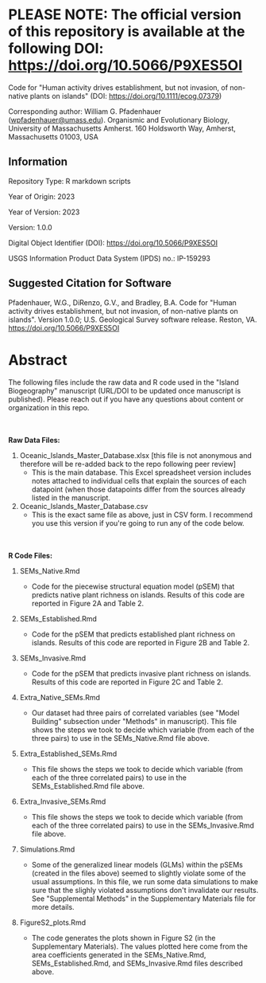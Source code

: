 
# PLEASE NOTE: The official version of this repository is available at the following DOI: https://doi.org/10.5066/P9XES5OI 


Code for "Human activity drives establishment, but not invasion, of non-native plants on islands" (DOI: https://doi.org/10.1111/ecog.07379)

Corresponding author: William G. Pfadenhauer (wpfadenhauer@umass.edu). Organismic and Evolutionary Biology, University of Massachusetts Amherst. 160 Holdsworth Way, Amherst, Massachusetts 01003, USA

## Information

Repository Type: R markdown scripts

Year of Origin: 2023

Year of Version: 2023

Version: 1.0.0

Digital Object Identifier (DOI): https://doi.org/10.5066/P9XES5OI

USGS Information Product Data System (IPDS) no.: IP-159293

## Suggested Citation for Software

Pfadenhauer, W.G., DiRenzo, G.V., and Bradley, B.A. Code for "Human activity drives establishment, but not invasion, of non-native plants on islands". Version 1.0.0; U.S. Geological Survey software release. Reston, VA. https://doi.org/10.5066/P9XES5OI 




# Abstract
 
The following files include the raw data and R code used in the "Island Biogeography" manuscript (URL/DOI to be updated once manuscript is published). 
Please reach out if you have any questions about content or organization in this repo. 

<br/><br/>
__Raw Data Files:__
1. Oceanic_Islands_Master_Database.xlsx [this file is not anonymous and therefore will be re-added back to the repo following peer review]
    * This is the main database. This Excel spreadsheet version includes notes attached to individual cells that explain the sources of each datapoint (when those datapoints differ from the sources already listed in the manuscript.
2. Oceanic_Islands_Master_Database.csv
    * This is the exact same file as above, just in CSV form. I recommend you use this version if you're going to run any of the code below. 

<br/><br/>
__R Code Files:__ 
1. SEMs_Native.Rmd
    * Code for the piecewise structural equation model (pSEM) that predicts native plant richness on islands. Results of this code are reported in Figure 2A and Table 2. 

2. SEMs_Established.Rmd
    * Code for the pSEM that predicts established plant richness on islands. Results of this code are reported in Figure 2B and Table 2. 

3. SEMs_Invasive.Rmd
    * Code for the pSEM that predicts invasive plant richness on islands. Results of this code are reported in Figure 2C and Table 2.
  
4. Extra_Native_SEMs.Rmd
    * Our dataset had three pairs of correlated variables (see "Model Building" subsection under "Methods" in manuscript). This file shows the steps we took to decide which variable (from each of the three pairs) to use in the SEMs_Native.Rmd file above.
  
5. Extra_Established_SEMs.Rmd
    * This file shows the steps we took to decide which variable (from each of the three correlated pairs) to use in the SEMs_Established.Rmd file above.
  
6. Extra_Invasive_SEMs.Rmd
    * This file shows the steps we took to decide which variable (from each of the three correlated pairs) to use in the SEMs_Invasive.Rmd file above.
  
7. Simulations.Rmd
    * Some of the generalized linear models (GLMs) within the pSEMs (created in the files above) seemed to slightly violate some of the usual assumptions. In this file, we run some data simulations to make sure that the slighly violated assumptions don't invalidate our results. See "Supplemental Methods" in the Supplementary Materials file for more details.
  
8. FigureS2_plots.Rmd
    * The code generates the plots shown in Figure S2 (in the Supplementary Materials). The values plotted here come from the area coefficients generated in the SEMs_Native.Rmd, SEMs_Established.Rmd, and SEMs_Invasive.Rmd files described above. 
  
